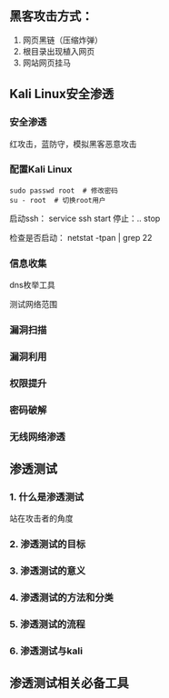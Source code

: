 ## 黑客攻击方式：

1. 网页黑链（压缩炸弹） 
2. 根目录出现植入网页
3. 网站网页挂马

## Kali Linux安全渗透

### 安全渗透

红攻击，蓝防守，模拟黑客恶意攻击

### 配置Kali Linux

```shell
sudo passwd root  # 修改密码
su - root  # 切换root用户
```

启动ssh： service ssh start 停止：.. stop

检查是否启动： netstat -tpan | grep 22

### 信息收集

dns枚举工具

测试网络范围

### 漏洞扫描

### 漏洞利用

### 权限提升

### 密码破解

### 无线网络渗透

## 渗透测试

### 1. 什么是渗透测试

站在攻击者的角度

### 2. 渗透测试的目标

### 3. 渗透测试的意义

### 4. 渗透测试的方法和分类

### 5. 渗透测试的流程

### 6. 渗透测试与kali

## 渗透测试相关必备工具



